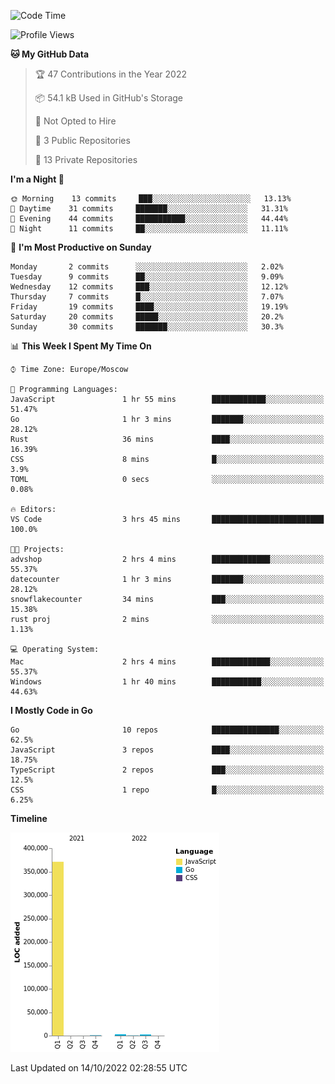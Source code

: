 <!--START_SECTION:waka-->
![Code Time](http://img.shields.io/badge/Code%20Time-424%20hrs%2030%20mins-blue)

![Profile Views](http://img.shields.io/badge/Profile%20Views-0-blue)

**🐱 My GitHub Data** 

> 🏆 47 Contributions in the Year 2022
 > 
> 📦 54.1 kB Used in GitHub's Storage 
 > 
> 🚫 Not Opted to Hire
 > 
> 📜 3 Public Repositories 
 > 
> 🔑 13 Private Repositories  
 > 
**I'm a Night 🦉** 

```text
🌞 Morning    13 commits     ███░░░░░░░░░░░░░░░░░░░░░░   13.13% 
🌆 Daytime    31 commits     ███████░░░░░░░░░░░░░░░░░░   31.31% 
🌃 Evening    44 commits     ███████████░░░░░░░░░░░░░░   44.44% 
🌙 Night      11 commits     ██░░░░░░░░░░░░░░░░░░░░░░░   11.11%

```
📅 **I'm Most Productive on Sunday** 

```text
Monday       2 commits      ░░░░░░░░░░░░░░░░░░░░░░░░░   2.02% 
Tuesday      9 commits      ██░░░░░░░░░░░░░░░░░░░░░░░   9.09% 
Wednesday    12 commits     ███░░░░░░░░░░░░░░░░░░░░░░   12.12% 
Thursday     7 commits      █░░░░░░░░░░░░░░░░░░░░░░░░   7.07% 
Friday       19 commits     ████░░░░░░░░░░░░░░░░░░░░░   19.19% 
Saturday     20 commits     █████░░░░░░░░░░░░░░░░░░░░   20.2% 
Sunday       30 commits     ███████░░░░░░░░░░░░░░░░░░   30.3%

```


📊 **This Week I Spent My Time On** 

```text
⌚︎ Time Zone: Europe/Moscow

💬 Programming Languages: 
JavaScript               1 hr 55 mins        ████████████░░░░░░░░░░░░░   51.47% 
Go                       1 hr 3 mins         ███████░░░░░░░░░░░░░░░░░░   28.12% 
Rust                     36 mins             ████░░░░░░░░░░░░░░░░░░░░░   16.39% 
CSS                      8 mins              █░░░░░░░░░░░░░░░░░░░░░░░░   3.9% 
TOML                     0 secs              ░░░░░░░░░░░░░░░░░░░░░░░░░   0.08%

🔥 Editors: 
VS Code                  3 hrs 45 mins       █████████████████████████   100.0%

🐱‍💻 Projects: 
advshop                  2 hrs 4 mins        █████████████░░░░░░░░░░░░   55.37% 
datecounter              1 hr 3 mins         ███████░░░░░░░░░░░░░░░░░░   28.12% 
snowflakecounter         34 mins             ███░░░░░░░░░░░░░░░░░░░░░░   15.38% 
rust proj                2 mins              ░░░░░░░░░░░░░░░░░░░░░░░░░   1.13%

💻 Operating System: 
Mac                      2 hrs 4 mins        █████████████░░░░░░░░░░░░   55.37% 
Windows                  1 hr 40 mins        ███████████░░░░░░░░░░░░░░   44.63%

```

**I Mostly Code in Go** 

```text
Go                       10 repos            ███████████████░░░░░░░░░░   62.5% 
JavaScript               3 repos             ████░░░░░░░░░░░░░░░░░░░░░   18.75% 
TypeScript               2 repos             ███░░░░░░░░░░░░░░░░░░░░░░   12.5% 
CSS                      1 repo              █░░░░░░░░░░░░░░░░░░░░░░░░   6.25%

```


**Timeline**

![Chart not found](https://raw.githubusercontent.com/jeezft/jeezft/main/charts/bar_graph.png) 


 Last Updated on 14/10/2022 02:28:55 UTC
<!--END_SECTION:waka-->
